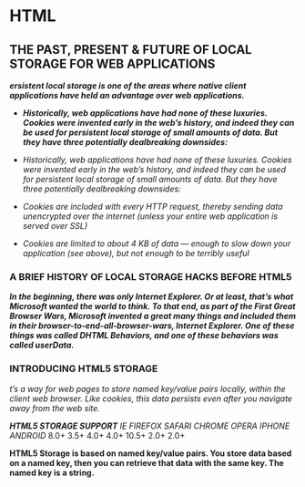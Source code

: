 # HTML

## THE PAST, PRESENT & FUTURE OF LOCAL STORAGE FOR WEB APPLICATIONS


***ersistent local storage is one of the areas where native client applications have held an advantage over web applications.***


* ***Historically, web applications have had none of these luxuries. Cookies were invented early in the web’s history, and indeed they can be used for persistent local storage of small amounts of data. But they have three potentially dealbreaking downsides:***

* *Historically, web applications have had none of these luxuries. Cookies were invented early in the web’s history, and indeed they can be used for persistent local storage of small amounts of data. But they have three potentially dealbreaking downsides:*

* *Cookies are included with every HTTP request, thereby sending data unencrypted over the internet (unless your entire web application is served over SSL)*

* *Cookies are limited to about 4 KB of data — enough to slow down your application (see above), but not enough to be terribly useful*



### A BRIEF HISTORY OF LOCAL STORAGE HACKS BEFORE HTML5


***In the beginning, there was only Internet Explorer. Or at least, that’s what Microsoft wanted the world to think. To that end, as part of the First Great Browser Wars, Microsoft invented a great many things and included them in their browser-to-end-all-browser-wars, Internet Explorer. One of these things was called DHTML Behaviors, and one of these behaviors was called userData.***



### INTRODUCING HTML5 STORAGE

*t’s a way for web pages to store named key/value pairs locally, within the client web browser. Like cookies, this data persists even after you navigate away from the web site.*




***HTML5 STORAGE SUPPORT***
*IE* *FIREFOX* *SAFARI* *CHROME*  *OPERA* *IPHONE* *ANDROID*
8.0+	3.5+	4.0+	 4.0+	  10.5+	   2.0+	     2.0+



**HTML5 Storage is based on named key/value pairs. You store data based on a named key, then you can retrieve that data with the same key. The named key is a string.**




